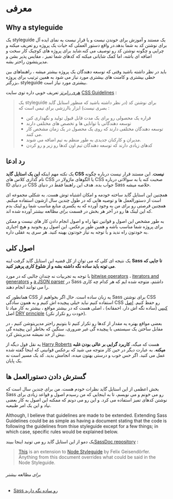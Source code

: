 
# معرفی

## Why a styleguide

یک styleguide یک مستند و آموزش برای خوندن نیست و یا قرار نیست یه نمای ایده آل برای نوشتن کد به شما بدهد.در واقع دستور العملی که حیات یک پروژه رو تعریف میکنه و چرایی و چگونه نوشتن کد رو توصیف می کنه.شاید برای پروژه های کوچیک کار سخت و اضافه ای باشه، اما کمک شایانی میکنه که کدهای شما تمیز ، مقایس پذیر بشن و مدیریتشون راحتر بشه.

باید در نظر داشته باشید وقتی که توسعه دهندگان یک پروژه بیشتر میشه ، راهنماهای بین خطی بیشتری و کامنت های بیشتری مورد نیاز می شود به همین ترتیب برای پروژه بزرگتر، styleguide  بیشتری  مورد نیاز است.

[هری رابرتز](http://csswizardry.com)  تعریف خوبی داره توی سایت  [CSS Guidelines](http://cssguidelin.es/#the-importance-of-a-styleguide) :

<blockquote>
  <p>یک  styleguide برای نوشتن کد (در نظر داشته باشید که منظور استایل گاید بصری نیست) ابزار باارزشی برای تیمی است که :</p>
  <ul>
    <li>قراره یک محصولی رو برای یک مدت قابل قبول تولید و نگهداری کنن</li>
    <li>توسعه دهندگانی با توانایی ها و تخصص های مختلفی دارند</li>
    <li>توسعه دهندگان مختلفی دارند که روی یک محصول در یک زمان مشخص کار می کنند.</li>
    <li>مدیران و کارکنان جدیدی به طور منظم به تیم اضافه می شوند.</li>
    <li>کدهای زیادی دارند که توسعه دهندگان تیم اون کدها رو زیر و رو کردن</li>
  </ul>
</blockquote>

## رد ادعا

یک نکته مهم اینکه **این یک استایل گاید CSS نیست**. این مستند قرار نیست درباره چگونه نام گذاری کلاس های CSS یا الگوهای ماژولار در CSS صحبت کنه یا به سوالاتی درباره ID در دنیای CSS جواب بده. هدف این راهنما فقط در دنیای Sass خلاصه میشه.

همچنین این استایل گاید ساخته خودمه و امکان اشتباه توش هست. به شکلی مجموعه ای است از دستورالعمل ها و  توصیه هایی که در طول چندین سال ازشون استفاده میکنم. همچنین فرصتی رو برای من به وجود آورده که به یکسری منابع مناسب شما رو لینک بدم که این لینک ها رو در آخر هر بخش در قسمت *برای مطالعه بیشتر* آورده شده اند.

به طور مشخص این اصول و قوانین تنها راه و اصول انجام دادن کار های نیست و ممکن برای پروژه شما مناسب باشه و همین طور برعکس. این اصول رو بخونید و هیچ اجباری به خودتون راه ندید و با توجه به نیاز خودتون بهینه کنید. هر سری یه عقلی داره.

## اصول کلی

یک نتیجه ای کلی که می توان از کل قضیه این استایل گاید گرفت اینه **Sass تا جایی که می تونه باید ساده نگه داشته بشه و از شلوغ کاری پرهیز کنید**.

با توجه به تجربیات نه چندان جالبی که در مورد [bitwise operators](https://github.com/HugoGiraudel/SassyBitwise) ، [iterators and generators](https://github.com/HugoGiraudel/SassyIteratorsGenerators)  و [a JSON parser](https://github.com/HugoGiraudel/SassyJSON) در Sass داشتم، متوجه شده ایم که هر کدام چه کاری را می توانند انجام دهند.

همانطور که CSS یه زبان ساده است. حال اگر بخواهیم از Sass برای نوشتن CSS استفاده کنیم نباید خیلی پیچیده اش کنیم و به همون سادگی CSS رو حفظ کنیم. [اصل کیس](http://en.wikipedia.org/wiki/KISS_principle) (ساده نگه اش دار، احمقانه) ، اصلی هست که در بیشتر مواقع ، بیشتر به کار میاد تا اصل [DRY principle](http://en.wikipedia.org/wiki/Don%27t_repeat_yourself) (خودت رو تکرار نکن).

بعضی مواقع بهتره یه مقدار از کدها رو تکرار کنیم تا بتونیم راحتر مدیریتوشن کنیم ، در مقابل ساختن یک سیستمی با پیچیده گی غیر ضروری،  سنگین که  بخاطر این پیچیده گی بیش از حد نمیشه مدیریتش کرد.

یه نقل قول دیگه از [Harry Roberts](https://csswizardry.com) هست که میگه، **کاربرد گرایی بر عالی بودن غلبه میکنه**. به عبارت دیگر در حین کار متوجه می شید که برعکس قوانینی که اینجا گفته شده عمل می کنید. اگر حس خوب و درستی بهتون میده، انجامش بدید. کد یک مسیر است نه یک پایان.

## گسترش دادن دستورالعمل ها

بخش اعظمی از این استایل گاید نظرات خودم هست. من برای چندین سال است که Sass رو می خونم و می نویسم، تا به اینجایی که من رسیدم  اصول و قواعد زیادی برای نوشتن کدهای تمیز استفاده می کرد. و این رو می دونم که ممکنه این اصول به کار بعضی نیاد و این یک امر طبیعیه.

Although, I believe that guidelines are made to be extended. Extending Sass Guidelines could be as simple as having a document stating that the code is following the guidelines from thise styleguide except for a few things; in which case, specific rules would be explained below.

یک دمو از این استایل گاید رو می تونید اینجا ببیند[SassDoc repository](https://github.com/SassDoc/sassdoc/blob/master/GUIDELINES.md) :

> [This](https://github.com/SassDoc/sassdoc/blob/master/GUIDELINES.md) is an extension to [Node Styleguide](https://github.com/felixge/node-style-guide) by Felix Geisendörfer. Anything from this document overrides what could be said in the Node Styleguide.

###### برای مطالعه بیشتر

* [Sass رو ساده نگه دارید](http://www.sitepoint.com/keep-sass-simple/)
